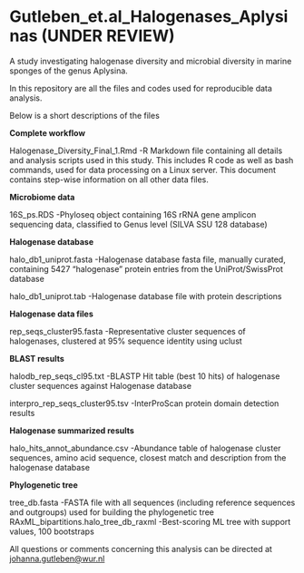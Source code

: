 # Gutleben_et.al_Halogenases_Aplysinas (UNDER REVIEW)
A study investigating halogenase diversity and  microbial diversity in marine sponges of the genus Aplysina.

In this repository are all the files and codes used for reproducible data analysis.

Below is a short descriptions of the files

**Complete workflow** 

Halogenase_Diversity_Final_1.Rmd -R Markdown file containing all details and analysis scripts used in this study. This includes R code as well as bash commands, used for data processing on a Linux server. This document contains step-wise information on all other data files.


**Microbiome data** 

16S_ps.RDS                        -Phyloseq object containing 16S rRNA gene amplicon sequencing data, classified to Genus level (SILVA SSU 128 database) 


**Halogenase database**  

halo_db1_uniprot.fasta            -Halogenase database fasta file, manually curated, containing 5427 “halogenase” protein entries from the UniProt/SwissProt database

halo_db1_uniprot.tab              -Halogenase database file with protein descriptions


**Halogenase data files**

rep_seqs_cluster95.fasta          -Representative cluster sequences of halogenases, clustered at 95% sequence identity using uclust


**BLAST results**

halodb_rep_seqs_cl95.txt          -BLASTP Hit table (best 10 hits) of halogenase cluster sequences against Halogenase database

interpro_rep_seqs_cluster95.tsv   -InterProScan protein domain detection results


**Halogenase summarized results** 

halo_hits_annot_abundance.csv     -Abundance table of halogenase cluster sequences, amino acid sequence, closest match and description from the halogenase database


**Phylogenetic tree**  

tree_db.fasta                     -FASTA file with all sequences (including reference sequences and outgroups) used for building the phylogenetic tree
RAxML_bipartitions.halo_tree_db_raxml -Best-scoring ML tree with support values, 100 bootstraps



All questions or comments concerning this analysis can be directed at johanna.gutleben@wur.nl


